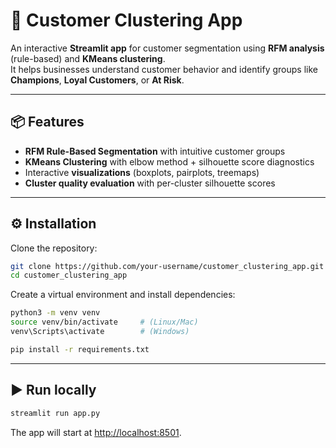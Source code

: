 # 🧩 Customer Clustering App

An interactive **Streamlit app** for customer segmentation using **RFM analysis** (rule-based) and **KMeans clustering**.  
It helps businesses understand customer behavior and identify groups like **Champions**, **Loyal Customers**, or **At Risk**.

---

## 📦 Features
- **RFM Rule-Based Segmentation** with intuitive customer groups
- **KMeans Clustering** with elbow method + silhouette score diagnostics
- Interactive **visualizations** (boxplots, pairplots, treemaps)
- **Cluster quality evaluation** with per-cluster silhouette scores

---

## ⚙️ Installation

Clone the repository:
```bash
git clone https://github.com/your-username/customer_clustering_app.git
cd customer_clustering_app
```


Create a virtual environment and install dependencies:

```bash
python3 -m venv venv
source venv/bin/activate     # (Linux/Mac)
venv\Scripts\activate        # (Windows)

pip install -r requirements.txt
```

---

## ▶️ Run locally

```bash
streamlit run app.py
```

The app will start at [http://localhost:8501](http://localhost:8501).